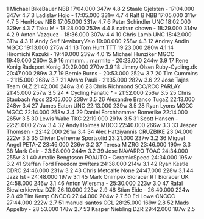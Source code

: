   1  Michael BikeBauer  NBB    17:04.000      347w    4.8
  2  Staale Gjelsten  -  17:04.000      347w    4.7
  3  Ladislav Hojo  -  17:05.000      331w    4.7
  4  Ralf B  NBB    17:05.000      311w    4.7
  5  HenHoev  NBB    17:05.000      331w    4.7
  6  Peter Schindler  UNC    18:02.000      329w    4.3
  7  Taku M  -  18:28.000      253w    4.4
  8  nathan chown  -  18:29.000      314w    4.2
  9  Anton Vazquez  -  18:36.000      307w    4.4
 10  Chris Lamb  UNC    18:42.000      311w    4.3
 11  Andy Self  NewburyVelo    19:00.000      258w    4.3
 12  Andrey Andin  MGCC    19:13.000      275w    4.1
 13  Tom Hunt  TTT    19:23.000      280w    4.1
 14  Hiromichi Kazuki  -  19:49.000      239w    4.0
 15  Michael Hunziker  MGCC    19:49.000      260w    3.9
 16  mmmm... marmite  -  20:23.000      244w    3.9
 17  Rene Konig  Radsport Konig    20:29.000      270w    3.9
 18  Jimmy Olsen  Ruby-Cycling.dk    20:47.000      289w    3.7
 19  Bernie Burns  -  20:53.000      252w    3.7
 20  Tim Cummins  -  21:15.000      268w    3.7
 21  Alvaro Pauli  -  21:35.000      282w    3.6
 22  Jose Tajes  Team GLZ    21:42.000      248w    3.6
 23  Chris Richmond SCC/RCC  PARLAY    21:45.000      257w    3.5
 24  * Cycling Fanatic *  -  21:52.000      256w    3.5
 25  Chris Staubach  Apcs    22:05.000      238w    3.5
 26  Alexandre Branco  TugaZ    22:13.000      248w    3.4
 27  James Eaton  UNC    22:13.000      239w    3.5
 28  Ryan Lyons MGCC  MGCC    22:14.000      258w    3.4
 29  Daniel Forchhammer  Romerike    22:14.000      265w    3.5
 30  Lewis Wake  TKC    22:19.000      291w    3.5
 31  Scott Hansen  -  22:21.000      275w    3.4
 32  Andy Holmes  MDCC    22:40.000      266w    3.3
 33  Jesper Thomsen  -  22:42.000      261w    3.4
 34  Alex Hatziyannis  CRUZBIKE    23:04.000      222w    3.3
 35  Olivier Defreyne  Sportsolid    23:21.000      237w    3.2
 36  Miguel Angel  PETA-Z    23:46.000      236w    3.2
 37  Teresa M  ZRG    23:46.000      190w    3.3
 38  Mark Gair  -  23:58.000      244w    3.2
 39  Jose NAVARRO  TOAC    24:34.000      255w    3.1
 40  Amalie Bengtsson  POAUTO - CeramicSpeed    24:34.000      195w    3.2
 41  Steffan Ford  Freedom zwifters    24:38.000      214w    3.1
 42  Ryan Kestle  CDRC    24:46.000      231w    3.2
 43  Chris Metcalfe  None    24:47.000      228w    3.1
 44  Jazz Ist  -  24:48.000      197w    3.1
 45  Mark Onimpex Bioracer RT  Bioracer UK    24:58.000      246w    3.1
 46  Anton Wiersma  -  25:30.000      223w    3.0
 47  Rafal Siewierkiewicz  DZR    26:10.000      223w    2.9
 48  Stian Eide  -  26:40.000      224w    2.8
 49  Tim Kemp  CNCCC    27:44.000      204w    2.7
 50  Ed Lowe  CNCCC    27:44.000      222w    2.7
 51  manuel santos  CCL    28:25.000      169w    2.8
 52  Mads Appelby  -  28:53.000      178w    2.7
 53  Kasper Niebling  DZR    29:42.000      187w    2.5
